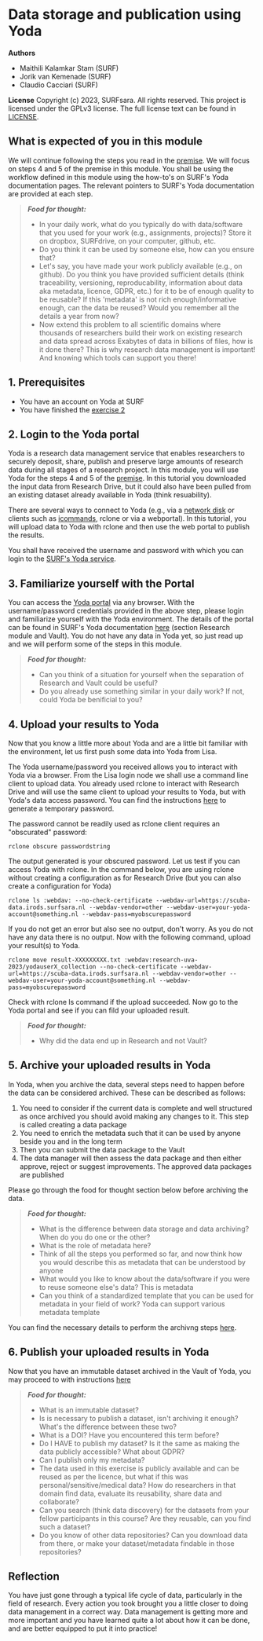 # Data storage and publication using Yoda

**Authors**
- Maithili Kalamkar Stam (SURF)
- Jorik van Kemenade (SURF)
- Claudio Cacciari (SURF)

**License**
Copyright (c) 2023, SURFsara. All rights reserved.
This project is licensed under the GPLv3 license.
The full license text can be found in [LICENSE](LICENSE).

## What is expected of you in this module
We will continue following the steps you read in the [premise](https://github.com/maithili-k/uva-rdm-jan-2023/blob/main/2-data-creation-and-analysis/lisa-researchdrive-exercise.md#premise). We will focus on steps 4 and 5 of the premise in this module. You shall be using the workflow defined in this module using the how-to's on SURF's Yoda documentation pages. The relevant pointers to SURF's Yoda documentation are provided at each step.

> **_Food for thought:_**
>
> * In your daily work, what do you typically do with data/software that you used for your work (e.g., assignments, projects)? Store it on dropbox, SURFdrive, on your computer, github, etc.
> * Do you think it can be used by someone else, how can you ensure that?
> * Let's say, you have made your work publicly available (e.g., on github). Do you think you have provided sufficient details (think traceability, versioning, reproducability, information about data aka metadata, licence, GDPR, etc.) for it to be of enough quality to be reusable? If this 'metadata' is not rich enough/informative enough, can the data be reused? Would you remember all the details a year from now?
> * Now extend this problem to all scientific domains where thousands of researchers build their work on existing research and data spread across Exabytes of data in billions of files, how is it done there? This is why research data management is important! And knowing which tools can support you there!

## 1. Prerequisites

- You have an account on Yoda at SURF
- You have finished the [exercise 2](https://github.com/maithili-k/uva-rdm-jan-2023/blob/main/2-data-creation-and-analysis/lisa-researchdrive-exercise.md)

## 2. Login to the Yoda portal

Yoda is a research data management service that enables researchers to securely deposit, share, publish and preserve large amounts of research data during all stages of a research project. In this module, you will use Yoda for the steps 4 and 5 of the [premise](https://github.com/maithili-k/uva-rdm-jan-2023/blob/main/2-data-creation-and-analysis/lisa-researchdrive-exercise.md#premise). In this tutorial you downloaded the input data from Research Drive, but it could also have been pulled from an existing dataset already available in Yoda (think resuability).

There are several ways to connect to Yoda (e.g., via a [network disk](https://servicedesk.surf.nl/wiki/display/WIKI/Connecting+to+Yoda+via+network+disk) or clients such as [icommands](https://servicedesk.surf.nl/wiki/pages/viewpage.action?pageId=19824798), rclone or via a webportal). In this tutorial, you will upload data to Yoda with rclone and then use the web portal to publish the results.

You shall have received the username and password with which you can login to the [SURF's Yoda service](https://scuba-yoda.irods.surfsara.nl/). 

## 3. Familiarize yourself with the Portal
You can access the [Yoda portal](https://scuba-yoda.irods.surfsara.nl/) via any browser. With the username/password credentials provided in the above step, please login and familiarize yourself with the Yoda environment. The details of the portal can be found in SURF's Yoda documentation [here](https://servicedesk.surf.nl/wiki/display/WIKI/Getting+started+with+the+Yoda+portal) (section Research module and Vault). You do not have any data in Yoda yet, so just read up and we will perform some of the steps in this module. 

> **_Food for thought:_**
>
> * Can you think of a situation for yourself when the separation of Research and Vault could be useful? 
> * Do you already use something similar in your daily work? If not, could Yoda be benificial to you?

## 4. Upload your results to Yoda
Now that you know a little more about Yoda and are a little bit familiar with the environment, let us first push some data into Yoda from Lisa. 

The Yoda username/password you received allows you to interact with Yoda via a browser. From the Lisa login node we shall use a command line client to upload data. You already used rclone to interact with Research Drive and will use the same client to upload your results to Yoda, but with Yoda's data access password. You can find the instructions [here](https://servicedesk.surf.nl/wiki/display/WIKI/How+to+get+a+Data+Access+Password) to generate a temporary password. 

The password cannot be readily used as rclone client requires an "obscurated" password:

```
rclone obscure passwordstring
```
The output generated is your obscured password. Let us test if you can access Yoda with rclone. In the command below, you are using rclone without creating a configuration as for Research Drive (but you can also create a configuration for Yoda)

```
rclone ls :webdav: --no-check-certificate --webdav-url=https://scuba-data.irods.surfsara.nl --webdav-vendor=other --webdav-user=your-yoda-account@something.nl --webdav-pass=myobscurepassword
```
If you do not get an error but also see no output, don't worry. As you do not have any data there is no output. Now with the following command, upload your result(s) to Yoda. 

```
rclone move result-XXXXXXXXX.txt :webdav:research-uva-2023/yodauserX_collection --no-check-certificate --webdav-url=https://scuba-data.irods.surfsara.nl --webdav-vendor=other --webdav-user=your-yoda-account@something.nl --webdav-pass=myobscurepassword
```
Check with rclone ls command if the upload succeeded. Now go to the Yoda portal and see if you can fild your uploaded result.

> **_Food for thought:_**
>
> * Why did the data end up in Research and not Vault? 

## 5. Archive your uploaded results in Yoda

In Yoda, when you archive the data, several steps need to happen before the data can be considered archived. These can be described as follows:
1. You need to consider if the current data is complete and well structured as once archived you should avoid making any changes to it. This step is called creating a data package
2. You need to enrich the metadata such that it can be used by anyone beside you and in the long term
3. Then you can submit the data package to the Vault
4. The data manager will then assess the data package and then either approve, reject or suggest improvements. The approved data packages are published

Please go through the food for thought section below before archiving the data.

> **_Food for thought:_**
>
> * What is the difference between data storage and data archiving? When do you do one or the other?
> * What is the role of metadata here? 
> * Think of all the steps you performed so far, and now think how you would describe this as metadata that can be understood by anyone
> * What would you like to know about the data/software if you were to reuse someone else's data? This is metadata
> * Can you think of a standardized template that you can be used for metadata in your field of work? Yoda can support various metadata template

You can find the necessary details to perform the archivng steps [here](https://servicedesk.surf.nl/wiki/display/WIKI/How+to+archive+data+packages).

## 6. Publish your uploaded results in Yoda

Now that you have an immutable dataset archived in the Vault of Yoda, you may proceed to with instructions [here](https://servicedesk.surf.nl/wiki/display/WIKI/How+to+publish+data+packages)

> **_Food for thought:_**
>
> * What is an immutable dataset? 
> * Is is necessary to publish a dataset, isn't archiving it enough? What's the difference between these two? 
> * What is a DOI? Have you encountered this term before?
> * Do I HAVE to publish my dataset? Is it the same as making the data publicly accessible? What about GDPR?
> * Can I publish only my metadata? 
> * The data used in this exercise is publicly available and can be reused as per the licence, but what if this was personal/sensitive/medical data? How do researchers in that domain find data, evaluate its reusability, share data and collaborate? 
> * Can you search (think data discovery) for the datasets from your fellow participants in this course? Are they reusable, can you find such a dataset?
> * Do you know of other data repositories? Can you download data from there, or make your dataset/metadata findable in those repositories?


## Reflection
You have just gone through a typical life cycle of data, particularly in the field of research. Every action you took brought you a little closer to doing data management in a correct way. Data management is getting more and more important and you have learned quite a lot about how it can be done, and are better equipped to put it into practice!
